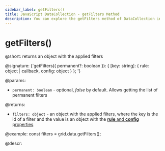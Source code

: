 ```yaml
---
sidebar_label: getFilters()
title: JavaScript DataCollection - getFilters Method 
description: You can explore the getFilters method of DataCollection in the documentation of the DHTMLX JavaScript UI library. Browse developer guides and API reference, try out code examples and live demos, and download a free 30-day evaluation version of DHTMLX Suite.
---
```


# getFilters()

@short: returns an object with the applied filters 

@signature: {'getFilters({ permanent?: boolean }): { [key: string]: { rule: object | callback, config: object } }; '}

@params: 

- `permanent: boolean` - optional, <i>false</i> by default. Allows getting the list of permanent filters

@returns:
- `filters: object` - an object with the applied filters, where the key is the id of a filter and the value is an object with the [**rule** and **config** properties](data_collection/api/datacollection_filter_method.md)

@example:
const filters = grid.data.getFilters();

@descr: